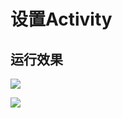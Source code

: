 # 设置Activity

## 运行效果

![](https://ws1.sinaimg.cn/large/006dRdovgy1fqx2iugx8kj30cb0ms75x.jpg)

![](https://ws1.sinaimg.cn/large/006dRdovgy1fqx2jfkj2lj30cb0msabs.jpg)